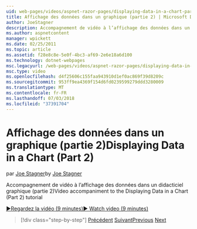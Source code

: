 ```yaml
---
uid: web-pages/videos/aspnet-razor-pages/displaying-data-in-a-chart-part-2
title: Affichage des données dans un graphique (partie 2) | Microsoft Docs
author: JoeStagner
description: Accompagnement de vidéo à l’affichage des données dans un didacticiel graphique (partie 2)
ms.author: aspnetcontent
manager: wpickett
ms.date: 02/25/2011
ms.topic: article
ms.assetid: f28e8c8e-5e0f-4bc3-af69-2e6e18a6d100
ms.technology: dotnet-webpages
msc.legacyurl: /web-pages/videos/aspnet-razor-pages/displaying-data-in-a-chart-part-2
msc.type: video
ms.openlocfilehash: d4f25606c155faa943910d1ef0ac869f39d8209c
ms.sourcegitcommit: 953ff9ea4369f154d6fd0239599279ddd3280009
ms.translationtype: MT
ms.contentlocale: fr-FR
ms.lasthandoff: 07/03/2018
ms.locfileid: "37391704"
---
```

<a name="displaying-data-in-a-chart-part-2"></a><span data-ttu-id="e5c23-103">Affichage des données dans un graphique (partie 2)</span><span class="sxs-lookup"><span data-stu-id="e5c23-103">Displaying Data in a Chart (Part 2)</span></span>
====================
<span data-ttu-id="e5c23-104">par [Joe Stagner](https://github.com/JoeStagner)</span><span class="sxs-lookup"><span data-stu-id="e5c23-104">by [Joe Stagner](https://github.com/JoeStagner)</span></span>

<span data-ttu-id="e5c23-105">Accompagnement de vidéo à l’affichage des données dans un didacticiel graphique (partie 2)</span><span class="sxs-lookup"><span data-stu-id="e5c23-105">Video accompaniment to the Displaying Data in a Chart (Part 2) tutorial</span></span>

[<span data-ttu-id="e5c23-106">&#9654;Regardez la vidéo (9 minutes)</span><span class="sxs-lookup"><span data-stu-id="e5c23-106">&#9654; Watch video (9 minutes)</span></span>](https://channel9.msdn.com/Blogs/ASP-NET-Site-Videos/displaying-data-in-a-chart-part-2)

> [!div class="step-by-step"]
> <span data-ttu-id="e5c23-107">[Précédent](displaying-data-in-a-chart-part-1.md)
> [Suivant](working-with-files.md)</span><span class="sxs-lookup"><span data-stu-id="e5c23-107">[Previous](displaying-data-in-a-chart-part-1.md)
[Next](working-with-files.md)</span></span>
